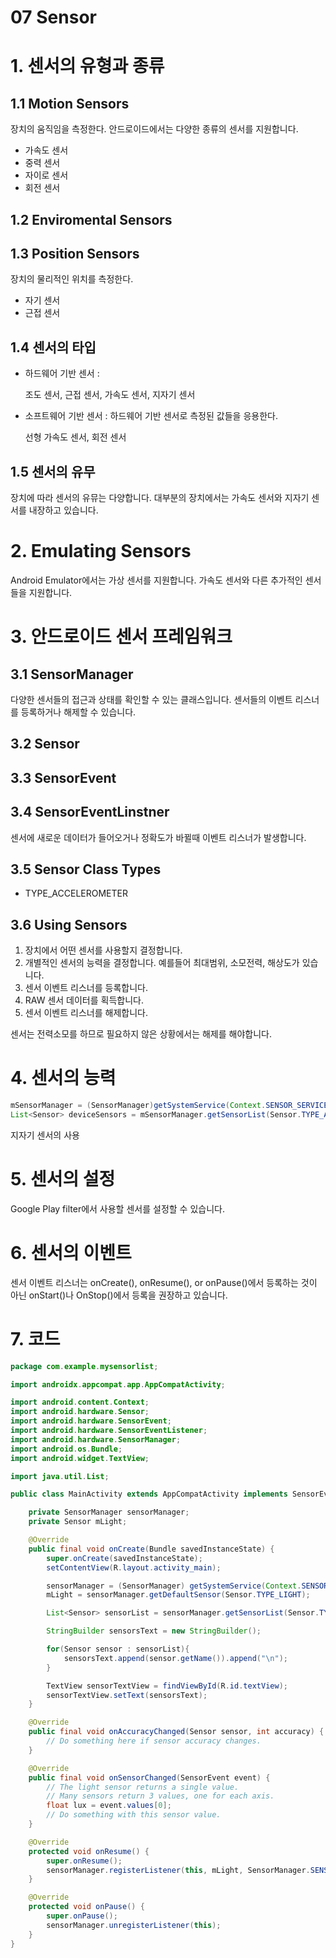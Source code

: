07 Sensor
===

# 1. 센서의 유형과 종류

## 1.1 Motion Sensors

장치의 움직임을 측정한다. 안드로이드에서는 다양한 종류의 센서를 지원합니다.

- 가속도 센서
- 중력 센서
- 자이로 센서
- 회전 센서

## 1.2 Enviromental Sensors

## 1.3 Position Sensors

장치의 물리적인 위치를 측정한다.

- 자기 센서
- 근접 센서

## 1.4 센서의 타입

- 하드웨어 기반 센서 : 

    조도 센서, 근접 센서, 가속도 센서, 지자기 센서

- 소프트웨어 기반 센서 : 하드웨어 기반 센서로 측정된 값들을 응용한다.

    선형 가속도 센서, 회전 센서

## 1.5 센서의 유무

장치에 따라 센서의 유뮤는 다양합니다. 대부분의 장치에서는 가속도 센서와 지자기 센서를 내장하고 있습니다.

# 2. Emulating Sensors

Android Emulator에서는 가상 센서를 지원합니다. 가속도 센서와 다른 추가적인 센서들을 지원합니다.

# 3. 안드로이드 센서 프레임워크

## 3.1 SensorManager

다양한 센서들의 접근과 상태를 확인할 수 있는 클래스입니다. 센서들의 이벤트 리스너를 등록하거나 해제할 수 있습니다. 

## 3.2 Sensor

## 3.3 SensorEvent

## 3.4 SensorEventLinstner

센서에 새로운 데이터가 들어오거나 정확도가 바뀔때 이벤트 리스너가 발생합니다.

## 3.5 Sensor Class Types

- TYPE_ACCELEROMETER


## 3.6 Using Sensors

1. 장치에서 어떤 센서를 사용할지 결정합니다.
2. 개별적인 센서의 능력을 결정합니다. 예를들어 최대범위, 소모전력, 해상도가 있습니다.
3. 센서 이벤트 리스너를 등록합니다.
4. RAW 센서 데이터를 획득합니다.
5. 센서 이벤트 리스너를 해제합니다.

센서는 전력소모를 하므로 필요하지 않은 상황에서는 해제를 해야합니다.

# 4. 센서의 능력

```Java
mSensorManager = (SensorManager)getSystemService(Context.SENSOR_SERVICE);
List<Sensor> deviceSensors = mSensorManager.getSensorList(Sensor.TYPE_ALL);
```

지자기 센서의 사용

# 5. 센서의 설정

Google Play filter에서 사용할 센서를 설정할 수 있습니다.

# 6. 센서의 이벤트

센서 이벤트 리스너는 onCreate(), onResume(), or onPause()에서 등록하는 것이 아닌 onStart()나 OnStop()에서 등록을 권장하고 있습니다.

# 7. 코드

```Java
package com.example.mysensorlist;

import androidx.appcompat.app.AppCompatActivity;

import android.content.Context;
import android.hardware.Sensor;
import android.hardware.SensorEvent;
import android.hardware.SensorEventListener;
import android.hardware.SensorManager;
import android.os.Bundle;
import android.widget.TextView;

import java.util.List;

public class MainActivity extends AppCompatActivity implements SensorEventListener {

    private SensorManager sensorManager;
    private Sensor mLight;

    @Override
    public final void onCreate(Bundle savedInstanceState) {
        super.onCreate(savedInstanceState);
        setContentView(R.layout.activity_main);

        sensorManager = (SensorManager) getSystemService(Context.SENSOR_SERVICE);
        mLight = sensorManager.getDefaultSensor(Sensor.TYPE_LIGHT);

        List<Sensor> sensorList = sensorManager.getSensorList(Sensor.TYPE_ALL);

        StringBuilder sensorsText = new StringBuilder();

        for(Sensor sensor : sensorList){
            sensorsText.append(sensor.getName()).append("\n");
        }

        TextView sensorTextView = findViewById(R.id.textView);
        sensorTextView.setText(sensorsText);
    }

    @Override
    public final void onAccuracyChanged(Sensor sensor, int accuracy) {
        // Do something here if sensor accuracy changes.
    }

    @Override
    public final void onSensorChanged(SensorEvent event) {
        // The light sensor returns a single value.
        // Many sensors return 3 values, one for each axis.
        float lux = event.values[0];
        // Do something with this sensor value.
    }

    @Override
    protected void onResume() {
        super.onResume();
        sensorManager.registerListener(this, mLight, SensorManager.SENSOR_DELAY_NORMAL);
    }

    @Override
    protected void onPause() {
        super.onPause();
        sensorManager.unregisterListener(this);
    }
}
```